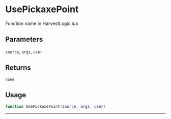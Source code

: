 # UsePickaxePoint
Function name in HarvestLogic.lua
## Parameters
`source`, `args`, `user`
## Returns
`none`
## Usage
```lua
function UsePickaxePoint(source, args, user)
```
---
